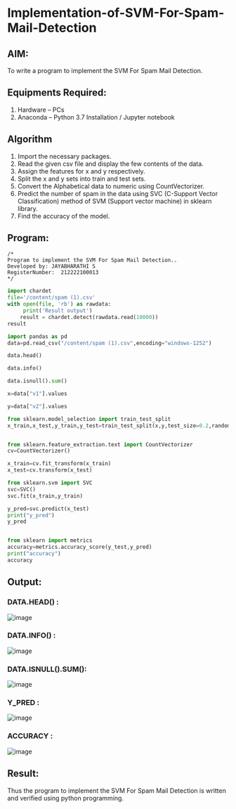 # Implementation-of-SVM-For-Spam-Mail-Detection

## AIM:
To write a program to implement the SVM For Spam Mail Detection.

## Equipments Required:
1. Hardware – PCs
2. Anaconda – Python 3.7 Installation / Jupyter notebook

## Algorithm
1. Import the necessary packages.
2. Read the given csv file and display the few contents of the data.
3. Assign the features for x and y respectively.
4. Split the x and y sets into train and test sets.
5. Convert the Alphabetical data to numeric using CountVectorizer.
6. Predict the number of spam in the data using SVC (C-Support Vector Classification) method of SVM (Support vector machine) in sklearn library.
7. Find the accuracy of the model.

## Program:
```
/*
Program to implement the SVM For Spam Mail Detection..
Developed by: JAYABHARATHI S
RegisterNumber:  212222100013
*/
```
```python
import chardet
file='/content/spam (1).csv'
with open(file, 'rb') as rawdata:
     print('Result output')
    result = chardet.detect(rawdata.read(10000))
result

import pandas as pd
data=pd.read_csv("/content/spam (1).csv",encoding="windows-1252")

data.head()

data.info()

data.isnull().sum()

x=data["v1"].values

y=data["v2"].values

from sklearn.model_selection import train_test_split
x_train,x_test,y_train,y_test=train_test_split(x,y,test_size=0.2,random_state=0)


from sklearn.feature_extraction.text import CountVectorizer 
cv=CountVectorizer()

x_train=cv.fit_transform(x_train)
x_test=cv.transform(x_test)

from sklearn.svm import SVC
svc=SVC()
svc.fit(x_train,y_train)

y_pred=svc.predict(x_test)
print("y_pred")
y_pred


from sklearn import metrics
accuracy=metrics.accuracy_score(y_test,y_pred)
print("accuracy")
accuracy

```

## Output:
### DATA.HEAD() :
![image](https://github.com/Jayabharathi3/Implementation-of-SVM-For-Spam-Mail-Detection/assets/120367796/96f0750e-4fb6-4511-856a-b9b85fef05ee)

### DATA.INFO() :
![image](https://github.com/Jayabharathi3/Implementation-of-SVM-For-Spam-Mail-Detection/assets/120367796/fc6706c3-2e0e-4abb-ae49-a3269fcb43f0)

### DATA.ISNULL().SUM():
![image](https://github.com/Jayabharathi3/Implementation-of-SVM-For-Spam-Mail-Detection/assets/120367796/3148cfab-7dba-4d16-9ef6-46e24de861e5)

### Y_PRED :
![image](https://github.com/Jayabharathi3/Implementation-of-SVM-For-Spam-Mail-Detection/assets/120367796/bbb7b30a-7eab-45a4-bbd3-5065b89d09ba)

### ACCURACY :
![image](https://github.com/Jayabharathi3/Implementation-of-SVM-For-Spam-Mail-Detection/assets/120367796/c8104fb2-182e-41c7-b593-fd6d197087ac)


## Result:
Thus the program to implement the SVM For Spam Mail Detection is written and verified using python programming.
